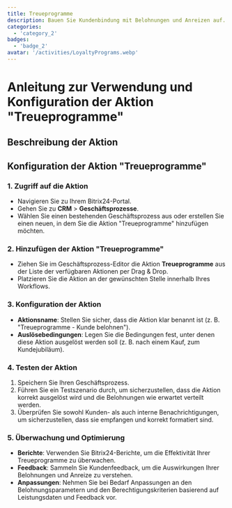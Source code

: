 ```yaml
---
title: Treueprogramme
description: Bauen Sie Kundenbindung mit Belohnungen und Anreizen auf.
categories: 
  - 'category_2'
badges: 
  - 'badge_2'
avatar: '/activities/LoyaltyPrograms.webp'
---
```

# Anleitung zur Verwendung und Konfiguration der Aktion "Treueprogramme"

## Beschreibung der Aktion

## **Konfiguration der Aktion "Treueprogramme"**

### 1. Zugriff auf die Aktion
- Navigieren Sie zu Ihrem Bitrix24-Portal.
- Gehen Sie zu **CRM** > **Geschäftsprozesse**.
- Wählen Sie einen bestehenden Geschäftsprozess aus oder erstellen Sie einen neuen, in dem Sie die Aktion "Treueprogramme" hinzufügen möchten.

### 2. Hinzufügen der Aktion "Treueprogramme"
- Ziehen Sie im Geschäftsprozess-Editor die Aktion **Treueprogramme** aus der Liste der verfügbaren Aktionen per Drag & Drop.
- Platzieren Sie die Aktion an der gewünschten Stelle innerhalb Ihres Workflows.

### 3. Konfiguration der Aktion
- **Aktionsname**: Stellen Sie sicher, dass die Aktion klar benannt ist (z. B. "Treueprogramme - Kunde belohnen").
- **Auslösebedingungen**: Legen Sie die Bedingungen fest, unter denen diese Aktion ausgelöst werden soll (z. B. nach einem Kauf, zum Kundejubiläum).

### 4. Testen der Aktion
1. Speichern Sie Ihren Geschäftsprozess.
2. Führen Sie ein Testszenario durch, um sicherzustellen, dass die Aktion korrekt ausgelöst wird und die Belohnungen wie erwartet verteilt werden.
3. Überprüfen Sie sowohl Kunden- als auch interne Benachrichtigungen, um sicherzustellen, dass sie empfangen und korrekt formatiert sind.

### 5. Überwachung und Optimierung
- **Berichte**: Verwenden Sie Bitrix24-Berichte, um die Effektivität Ihrer Treueprogramme zu überwachen.
- **Feedback**: Sammeln Sie Kundenfeedback, um die Auswirkungen Ihrer Belohnungen und Anreize zu verstehen.
- **Anpassungen**: Nehmen Sie bei Bedarf Anpassungen an den Belohnungsparametern und den Berechtigungskriterien basierend auf Leistungsdaten und Feedback vor.